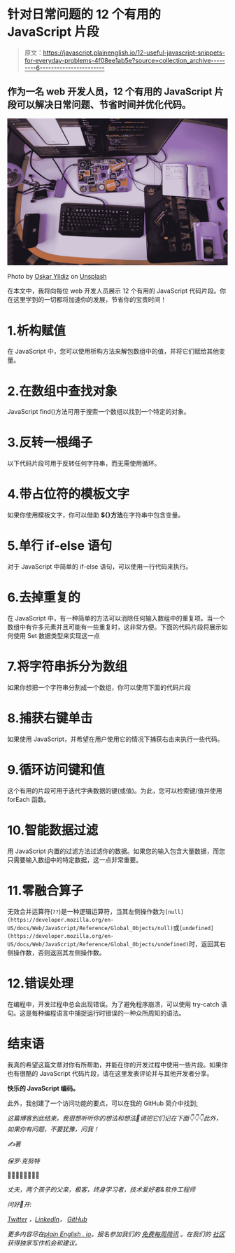 # 针对日常问题的 12 个有用的 JavaScript 片段

> 原文：<https://javascript.plainenglish.io/12-useful-javascript-snippets-for-everyday-problems-4f08ee1ab5e?source=collection_archive---------6----------------------->

## 作为一名 web 开发人员，12 个有用的 JavaScript 片段可以解决日常问题、节省时间并优化代码。

![](img/6aacdf107babd9460660681fd336fcc2.png)

Photo by [Oskar Yildiz](https://unsplash.com/@oskaryil?utm_source=unsplash&utm_medium=referral&utm_content=creditCopyText) on [Unsplash](https://unsplash.com/s/photos/developer-coding-javascript?utm_source=unsplash&utm_medium=referral&utm_content=creditCopyText)

在本文中，我将向每位 web 开发人员展示 12 个有用的 JavaScript 代码片段。你在这里学到的一切都将加速你的发展，节省你的宝贵时间！

# 1.析构赋值

在 JavaScript 中，您可以使用析构方法来解包数组中的值，并将它们赋给其他变量。

# 2.在数组中查找对象

JavaScript find()方法可用于搜索一个数组以找到一个特定的对象。

# 3.反转一根绳子

以下代码片段可用于反转任何字符串，而无需使用循环。

# 4.带占位符的模板文字

如果你使用模板文字，你可以借助 **${}方法**在字符串中包含变量。

# 5.单行 if-else 语句

对于 JavaScript 中简单的 if-else 语句，可以使用一行代码来执行。

# 6.去掉重复的

在 JavaScript 中，有一种简单的方法可以消除任何输入数组中的重复项。当一个数组中有许多元素并且可能有一些重复时，这非常方便。下面的代码片段将展示如何使用 Set 数据类型来实现这一点

# 7.将字符串拆分为数组

如果你想把一个字符串分割成一个数组，你可以使用下面的代码片段

# 8.捕获右键单击

如果使用 JavaScript，并希望在用户使用它的情况下捕获右击来执行一些代码。

# 9.循环访问键和值

这个有用的片段可用于迭代字典数据的键(或值)。为此，您可以检索键/值并使用 forEach 函数。

# 10.智能数据过滤

用 JavaScript 内置的过滤方法过滤你的数据。如果您的输入包含大量数据，而您只需要输入数组中的特定数据，这一点非常重要。

# 11.零融合算子

无效合并运算符(`??`)是一种逻辑运算符，当其左侧操作数为`[null](https://developer.mozilla.org/en-US/docs/Web/JavaScript/Reference/Global_Objects/null)`或`[undefined](https://developer.mozilla.org/en-US/docs/Web/JavaScript/Reference/Global_Objects/undefined)`时，返回其右侧操作数，否则返回其左侧操作数。

# 12.错误处理

在编程中，开发过程中总会出现错误。为了避免程序崩溃，可以使用 try-catch 语句。这是每种编程语言中捕捉运行时错误的一种众所周知的语法。

# 结束语

我真的希望这篇文章对你有所帮助，并能在你的开发过程中使用一些片段。如果你也有很酷的 JavaScript 代码片段，请在这里发表评论并与其他开发者分享。

**快乐的 JavaScript 编码。**

此外，我创建了一个访问功能的要点，可以在我的 GitHub 简介中找到[:](https://gist.github.com/paulknulst/d468ecc571ff7069395bd38c2fe99161)

*这篇博客到此结束。我很想听听你的想法和想法🤗请把它们记在下面👇👇👇此外，如果你有问题，不要犹豫，问我！*

*✍️著*

*保罗·克努特*

👨🏻‍💻🤓🏋️‍🏸🎾🚀

*丈夫，两个孩子的父亲，极客，终身学习者，技术爱好者&软件工程师*

*问好🙌开:*

[*Twitter*](https://www.twitter.com/paulknulst) *，*[*LinkedIn*](https://www.linkedin.com/in/paulknulst/)*，* [*GitHub*](https://github.com/paulknulst)

*更多内容尽在*[*plain English . io*](http://plainenglish.io/)*。报名参加我们的* [*免费每周简讯*](http://newsletter.plainenglish.io/) *。在我们的* [*社区*](https://discord.gg/GtDtUAvyhW) *获得独家写作机会和建议。*